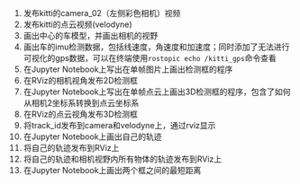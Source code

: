 1. 发布kitti的camera_02（左侧彩色相机）视频  
2. 发布kitti的点云视频(velodyne)  
3. 画出中心的车模型，并画出相机的视野  
4. 画出车的imu检测数据，包括线速度，角速度和加速度；同时添加了无法进行可视化的gps数据，可以在终端使用`rostopic echo /kitti_gps`命令查看  
5. 在Jupyter Notebook上写出在单帧图片上画出检测框的程序  
6. 在RViz的相机视角发布2D检测框  
7. 在Jupyter Notebook上写出在单帧点云上画出3D检测框的程序，包含了如何从相机2坐标系转换到点云坐标系  
8. 在RViz的点云视角发布3D检测框  
9. 将track_id发布到camera和velodyne上，通过rviz显示  
10. 在Jupyter Notebook上画出自己的轨迹  
11. 将自己的轨迹发布到RViz上  
12. 将自己的轨迹和相机视野内所有物体的轨迹发布到RViz上  
13. 在Jupyter Notebook上画出两个框之间的最短距离  
